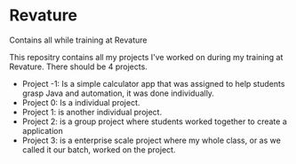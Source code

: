 # Revature
Contains all while training at Revature


This repositry contains all my projects I've worked on during my training at Revature.
There should be 4 projects.
 - Project -1: Is a simple calculator app that was assigned to help students grasp Java and automation, it was done individually.
 - Project 0: Is a individual project.
 - Project 1: is another individual project.
 - Project 2: is a group project where students worked together to create a application
 - Project 3: is a enterprise scale project where my whole class, or as we called it our batch, worked on the project.
